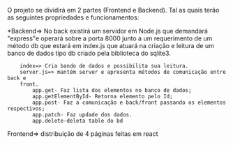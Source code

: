O projeto se dividirá em 2 partes (Frontend e Backend). Tal as quais terão as
seguintes propriedades e funcionamentos:

*Backend=> No back existirá um servidor em Node.js que demandará "express"e operará
sobre a porta 8000 junto a um requerimento de um método db que estará em index.js que
atuará na criação e leitura de um banco de dados tipo db criado pela biblioteca do
sqlite3.

        index=> Cria bando de dados e possibilita sua leitura.
        server.js=> mantém server e apresenta métodos de comunicação entre back e
        front.
            app.get- Faz lista dos elementos no banco de dados;
            app.getElementById- Retorna elemento pelo Id;
            app.post- Faz a comunicação e back/front passando os elementos respectivos;
            app.patch- Faz updade dos dados.
            app.delete-deleta table do bd



Frontend=> distribuição de 4 páginas feitas em react
